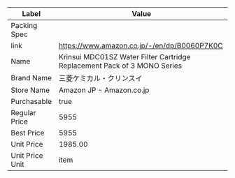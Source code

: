 | Label           | Value                                                                    |
| --------------- | ------------------------------------------------------------------------ |
| Packing Spec    |                                                                          |
| link            | https://www.amazon.co.jp/-/en/dp/B0060P7K0C                              |
| Name            | Krinsui MDC01SZ Water Filter Cartridge Replacement Pack of 3 MONO Series |
| Brand Name      | 三菱ケミカル・クリンスイ                                                             |
| Store Name      | Amazon JP - Amazon.co.jp                                                 |
| Purchasable     | true                                                                     |
| Regular Price   | 5955                                                                     |
| Best Price      | 5955                                                                     |
| Unit Price      | 1985.00                                                                  |
| Unit Price Unit | item                                                                     |
